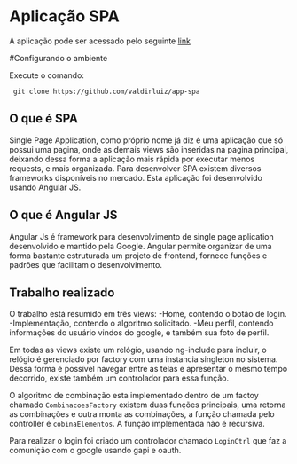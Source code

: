 # Aplicação SPA

A aplicação pode ser acessado pelo seguinte [link](http://valdirluiz.github.io/app-spa/#/)

#Configurando o ambiente

Execute o comando:
```
 git clone https://github.com/valdirluiz/app-spa

``` 

## O que é SPA

Single Page Application, como próprio nome já diz é uma aplicação que só possui uma pagina, onde as demais views são inseridas na pagina principal, deixando dessa forma a aplicação mais rápida por executar menos requests, e mais organizada. Para desenvolver SPA existem diversos frameworks disponíveis no mercado. Esta aplicação foi desenvolvido usando Angular JS. 

## O que é Angular JS

Angular Js é framework para desenvolvimento de single page aplication desenvolvido e mantido pela Google. Angular permite organizar de uma forma bastante estruturada um projeto de frontend, fornece funções e padrões que facilitam o desenvolvimento. 

## Trabalho realizado

O trabalho está resumido em três views:
 -Home, contendo o botão de login.
 -Implementação, contendo o algoritmo solicitado.
 -Meu perfil, contendo informações do usuário vindos do google, e também sua foto de perfil.

Em todas as views existe um relógio, usando ng-include para incluir, o relógio é gerenciado por factory com uma instancia singleton no sistema. Dessa forma é possível navegar entre as telas e apresentar o mesmo tempo decorrido, existe também um controlador para essa função.

O algoritmo de combinação esta implementado dentro de um factoy chamado `CombinacoesFactory` existem duas funções principais, uma retorna as combinações e outra monta as combinações, a função chamada pelo controller é `cobinaElementos`. A função implementada não é recursiva.

Para realizar o login foi criado um controlador chamado `LoginCtrl` que faz a comunição com o google usando gapi e oauth. 


